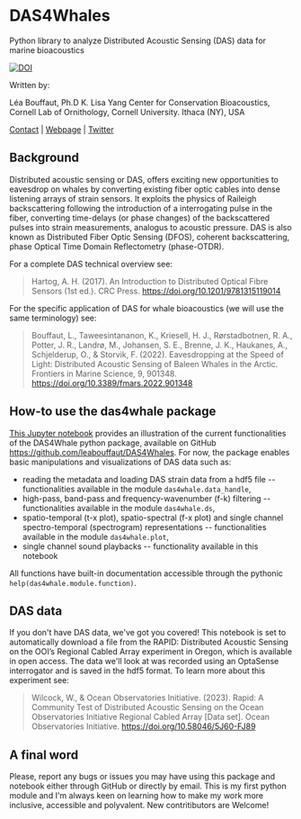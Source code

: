 # DAS4Whales 

Python library to analyze Distributed Acoustic Sensing (DAS) data for marine bioacoustics

[![DOI](https://zenodo.org/badge/604782489.svg)](https://zenodo.org/badge/latestdoi/604782489)

Written by: 

Léa Bouffaut, Ph.D 
K. Lisa Yang Center for Conservation Bioacoustics, Cornell Lab of Ornithology, Cornell University. Ithaca (NY), USA

[Contact](mailto:lb736@cornell.edu) | [Webpage](https://www.birds.cornell.edu/ccb/lea-bouffaut/) | [Twitter](https://twitter.com/LeaBouffaut)



## Background
Distributed acoustic sensing or DAS, offers exciting new opportunities to eavesdrop on whales by converting existing fiber optic cables into dense listening arrays of strain sensors. It exploits the physics of Raileigh backscattering following the introduction of a interrogating pulse in the fiber, converting time-delays (or phase changes) of the backscattered pulses into strain measurements, analogus to acoustic pressure. DAS is also known as Distributed Fiber Optic Sensing (DFOS), coherent backscattering, phase Optical Time Domain Reflectometry (phase-OTDR).

For a complete DAS technical overview see:
>Hartog, A. H. (2017). An Introduction to Distributed Optical Fibre Sensors (1st ed.). CRC Press. https://doi.org/10.1201/9781315119014

For the specific application of DAS for whale bioacoustics (we will use the same terminology) see:

>Bouffaut, L., Taweesintananon, K., Kriesell, H. J., Rørstadbotnen, R. A., Potter, J. R., Landrø, M., Johansen, S. E., Brenne, J. K., Haukanes, A., Schjelderup, O., & Storvik, F. (2022). Eavesdropping at the Speed of Light: Distributed Acoustic Sensing of Baleen Whales in the Arctic. Frontiers in Marine Science, 9, 901348. https://doi.org/10.3389/fmars.2022.901348

## How-to use the das4whale package 
[This Jupyter notebook](https://github.com/leabouffaut/DAS4Whales/blob/main/DAS4Whales_ExampleNotebook.ipynb) provides an illustration of the current functionalities of the DAS4Whale python package, available on GitHub https://github.com/leabouffaut/DAS4Whales. For now, the package enables basic manipulations and visualizations of DAS data such as:

* reading the metadata and loading DAS strain data from a hdf5 file -- functionalities available in the module `das4whale.data_handle`,
* high-pass, band-pass and frequency-wavenumber (f-k) filtering -- functionalities available in the module `das4whale.ds`,
* spatio-temporal (t-x plot), spatio-spectral (f-x plot) and single channel spectro-temporal (spectrogram) representations -- functionalities available in the module `das4whale.plot`,
* single channel sound playbacks -- functionality available in this notebook

All functions have built-in documentation accessible through the pythonic `help(das4whale.module.function)`.

## DAS data
If you don't have DAS data, we've got you covered! This notebook is set to automatically download a file from the RAPID: Distributed Acoustic Sensing on the OOI’s Regional Cabled Array experiment in Oregon, which is available in open access. The data we'll look at was recorded using an OptaSense interrogator and is saved in the hdf5 format. To learn more about this experiment see:

>Wilcock, W., & Ocean Observatories Initiative. (2023). Rapid: A Community Test of Distributed Acoustic Sensing on the Ocean Observatories Initiative Regional Cabled Array [Data set]. Ocean Observatories Initiative. https://doi.org/10.58046/5J60-FJ89

## A final word
Please, report any bugs or issues you may have using this package and notebook either through GitHub or directly by email. This is my first python module and I'm always keen on learning how to make my work more inclusive, accessible and polyvalent. New contritibutors are Welcome!


